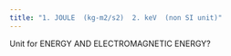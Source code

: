 ```yaml
---
title: "1. JOULE  (kg-m2/s2)  2. keV  (non SI unit)"
---
```

Unit for ENERGY AND ELECTROMAGNETIC ENERGY?

